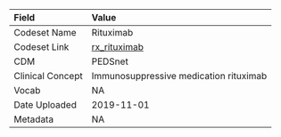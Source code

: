 |Field            |Value                                  |
|:----------------|:--------------------------------------|
|Codeset Name     |Rituximab                              |
|Codeset Link     |[rx_rituximab](https://github.com/PEDSnet/Variable-Dictionary/blob/main/drug/rx_rituximab.csv)|
|CDM              |PEDSnet                                |
|Clinical Concept |Immunosuppressive medication rituximab |
|Vocab            |NA                                     |
|Date Uploaded    |2019-11-01                             |
|Metadata         |NA                                     |
